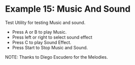 # Example 15: Music And Sound

Test Utility for testing Music and sound.

* Press A or B to play Music.
* Press left or right to select sound effect
* Press C to play Sound Effect.
* Press Start to Stop Music and Sound.

NOTE: Thanks to Diego Escudero for the Melodies.

